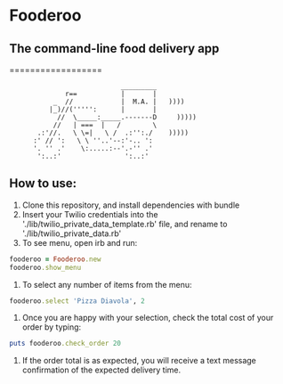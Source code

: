 # Fooderoo
## The command-line food delivery app

==================
```
                            _________
              r==           |       |
           _  //            |  M.A. |   ))))
          |_)//(''''':      |       |
            //  \_____:_____.-------D     )))))
           //   | ===  |   /        \
       .:'//.   \ \=|   \ /  .:'':./    )))))
      :' // ':   \ \ ''..'--:'-.. ':
      '. '' .'    \:.....:--'.-'' .'
       ':..:'                ':..:'

 ```

How to use:
-------
1. Clone this repository, and install dependencies with bundle
1. Insert your Twilio credentials into the './lib/twilio_private_data_template.rb' file, and rename to './lib/twilio_private_data.rb'
1. To see menu, open irb and run:
```ruby
fooderoo = Fooderoo.new
fooderoo.show_menu
```
1. To select any number of items from the menu:  
```ruby
fooderoo.select 'Pizza Diavola', 2
```
1. Once you are happy with your selection, check the total cost of your order by typing:
```ruby
puts fooderoo.check_order 20
```
1. If the order total is as expected, you will receive a text message confirmation of the expected delivery time.
